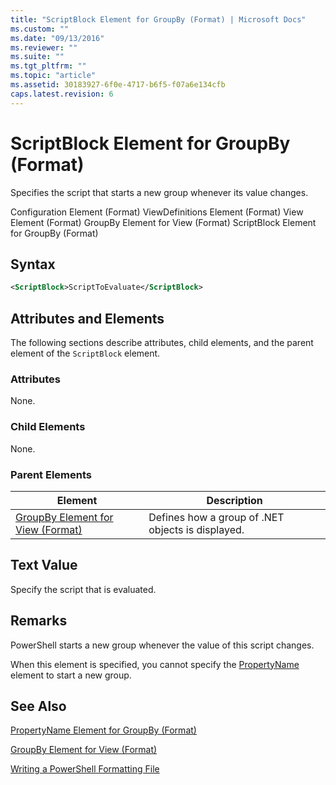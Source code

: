 ```yaml
---
title: "ScriptBlock Element for GroupBy (Format) | Microsoft Docs"
ms.custom: ""
ms.date: "09/13/2016"
ms.reviewer: ""
ms.suite: ""
ms.tgt_pltfrm: ""
ms.topic: "article"
ms.assetid: 30183927-6f0e-4717-b6f5-f07a6e134cfb
caps.latest.revision: 6
---
```

# ScriptBlock Element for GroupBy (Format)

Specifies the script that starts a new group whenever its value changes.

Configuration Element (Format)
ViewDefinitions Element (Format)
View Element (Format)
GroupBy Element for View (Format)
ScriptBlock Element for GroupBy (Format)

## Syntax

```xml
<ScriptBlock>ScriptToEvaluate</ScriptBlock>
```

## Attributes and Elements

The following sections describe attributes, child elements, and the parent element of the `ScriptBlock` element.

### Attributes

None.

### Child Elements

None.

### Parent Elements

|Element|Description|
|-------------|-----------------|
|[GroupBy Element for View (Format)](./groupby-element-for-view-format.md)|Defines how a group of .NET objects is displayed.|

## Text Value

Specify the script that is evaluated.

## Remarks

PowerShell starts a new group whenever the value of this script changes.

When this element is specified, you cannot specify the [PropertyName](propertyname-element-for-groupby-format.md) element to start a new group.

## See Also

[PropertyName Element for GroupBy (Format)](propertyname-element-for-groupby-format.md)

[GroupBy Element for View (Format)](groupby-element-for-view-format.md)

[Writing a PowerShell Formatting File](writing-a-powershell-formatting-file.md)
